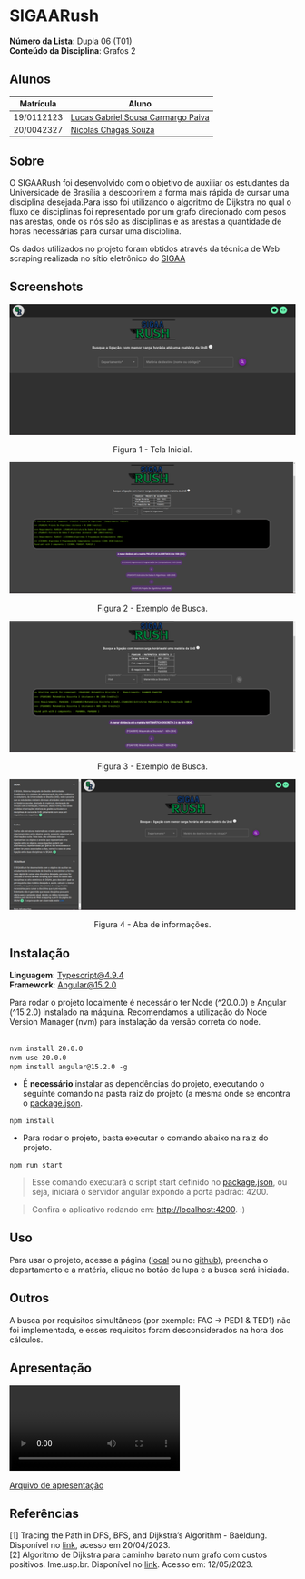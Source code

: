 # SIGAARush

**Número da Lista**: Dupla 06 (T01)<br>
**Conteúdo da Disciplina**: Grafos 2<br>

## Alunos

| Matrícula  | Aluno                                                                   |
|------------|-------------------------------------------------------------------------|
| 19/0112123 | [Lucas Gabriel Sousa Carmargo Paiva](https://github.com/lucasgabriel-2) |
| 20/0042327 | [Nicolas Chagas Souza](https://github.com/nszchagas)                    |

## Sobre

O SIGAARush foi desenvolvido com o objetivo de auxiliar os estudantes da Universidade de Brasília a descobrirem a forma mais rápida de cursar uma disciplina desejada.Para isso foi utilizando o algoritmo de Dijkstra no qual o fluxo de disciplinas foi representado por um grafo direcionado com pesos nas arestas, onde os nós são as disciplinas e as arestas a quantidade de horas necessárias para cursar uma disciplina.


Os dados utilizados no projeto foram obtidos através da técnica de Web scraping realizada no sítio eletrônico do [SIGAA](https://sigaa.unb.br/sigaa/public/componentes/busca_componentes.jsf?aba=p-ensino)

## Screenshots

<center>

![](./assets/tela-inicial.png)

Figura 1 - Tela Inicial.

</center>

![](./assets/busca1.png)

<center> Figura 2 - Exemplo de Busca.</center>

![](./assets/busca2.png)

<center> Figura 3 - Exemplo de Busca.</center>

![](./assets/informacoes.png)

<center> Figura 4 - Aba de informações.</center>

## Instalação

**Linguagem**: Typescript@4.9.4<br>
**Framework**: Angular@15.2.0<br>

Para rodar o projeto localmente é necessário ter Node (^20.0.0) e Angular (^15.2.0) instalado na máquina. Recomendamos a utilização do Node Version Manager (nvm) para instalação da versão correta do node.

```shell

nvm install 20.0.0
nvm use 20.0.0
npm install angular@15.2.0 -g

```

- É **necessário** instalar as dependências do projeto, executando o seguinte comando na pasta raiz do projeto (a mesma onde se encontra o [package.json](./package.json).

```shell
npm install 
```

- Para rodar o projeto, basta executar o comando abaixo na raiz do projeto.

```shell
npm run start 
```

> Esse comando executará o script start definido no [package.json](./package.json), ou seja, iniciará o servidor angular expondo a porta padrão: 4200.

> Confira o aplicativo rodando em: [http://localhost:4200](http://localhost:4200). :)

## Uso

Para usar o projeto, acesse a página ([local](http://localhost:4200) ou no [github](https://projeto-de-algoritmos.github.io/Grafos2_SIGAARush/)), preencha o departamento e a matéria, clique no botão de lupa e a busca será iniciada.

## Outros

A busca por requisitos simultâneos (por exemplo: FAC -> PED1 & TED1) não foi implementada, e esses requisitos foram desconsiderados na hora dos cálculos.

## Apresentação

<video src='./assets/gravacao.mp4'></video>

[Arquivo de apresentação](./assets/gravacao.mp4)

## Referências

[1] Tracing the Path in DFS, BFS, and Dijkstra’s Algorithm - Baeldung. Disponível no [link](https://www.baeldung.com/cs/dfs-vs-bfs-vs-dijkstra&#41), acesso em 20/04/2023.<br>
[2] Algoritmo de Dijkstra para caminho barato num grafo com custos positivos. Ime.usp.br. Disponível no [link](https://www.ime.usp.br/~pf/algoritmos_para_grafos/aulas/dijkstra.html). Acesso em: 12/05/2023.

‌
